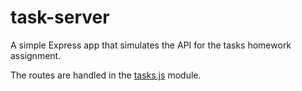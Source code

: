 # task-server

A simple Express app that simulates the API for the tasks homework assignment.

The routes are handled in the [tasks.js](tasks.js) module.
